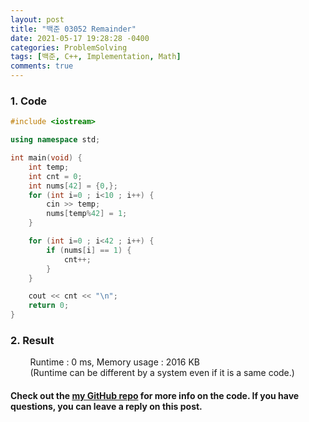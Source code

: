 ```yaml
---
layout: post
title: "백준 03052 Remainder"
date: 2021-05-17 19:28:28 -0400
categories: ProblemSolving
tags: [백준, C++, Implementation, Math]
comments: true
---
```


### 1. Code
```cpp
#include <iostream>

using namespace std;

int main(void) {
    int temp;
    int cnt = 0; 
    int nums[42] = {0,};
    for (int i=0 ; i<10 ; i++) {
        cin >> temp;
        nums[temp%42] = 1;
    }

    for (int i=0 ; i<42 ; i++) {
        if (nums[i] == 1) {
            cnt++;
        }
    }

    cout << cnt << "\n";
    return 0;
}
```

### 2. Result
&nbsp;&nbsp;&nbsp;&nbsp;&nbsp;&nbsp;&nbsp;&nbsp;Runtime : 0 ms, Memory usage : 2016 KB  
&nbsp;&nbsp;&nbsp;&nbsp;&nbsp;&nbsp;&nbsp;&nbsp;(Runtime can be different by a system even if it is a same code.)

#### Check out the [my GitHub repo][hyuk-gh] for more info on the code. If you have questions, you can leave a reply on this post.
[hyuk-gh]: https://github.com/dlgur1994/StudyAlgorithms
